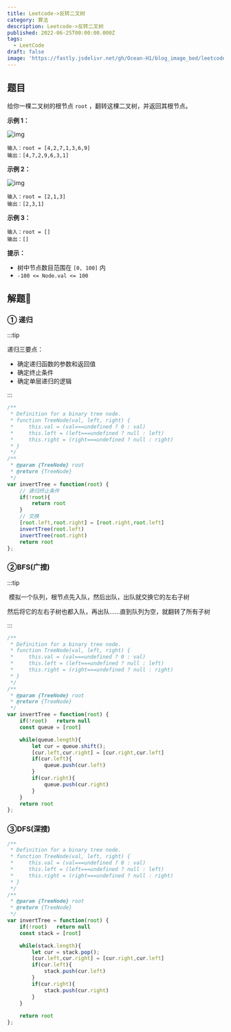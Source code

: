 ```yaml
---
title: Leetcode->反转二叉树
category: 算法
description: Leetcode->反转二叉树
published: 2022-06-25T00:00:00.000Z
tags:
  - LeetCode
draft: false
image: 'https://fastly.jsdelivr.net/gh/Ocean-H1/blog_image_bed/leetcode.png'
---
```


## 题目

给你一棵二叉树的根节点 `root` ，翻转这棵二叉树，并返回其根节点。

**示例 1：**

![img](https://assets.leetcode.com/uploads/2021/03/14/invert1-tree.jpg)

```
输入：root = [4,2,7,1,3,6,9]
输出：[4,7,2,9,6,3,1]
```

**示例 2：**

![img](https://assets.leetcode.com/uploads/2021/03/14/invert2-tree.jpg)

```
输入：root = [2,1,3]
输出：[2,3,1]
```

**示例 3：**

```
输入：root = []
输出：[]
```

**提示：**

- 树中节点数目范围在 `[0, 100]` 内
- `-100 <= Node.val <= 100`

## 解题:key:

### ① 递归

:::tip

递归三要点：

* 确定递归函数的参数和返回值
* 确定终止条件
* 确定单层递归的逻辑

:::

```javascript
/**
 * Definition for a binary tree node.
 * function TreeNode(val, left, right) {
 *     this.val = (val===undefined ? 0 : val)
 *     this.left = (left===undefined ? null : left)
 *     this.right = (right===undefined ? null : right)
 * }
 */
/**
 * @param {TreeNode} root
 * @return {TreeNode}
 */
var invertTree = function(root) {
    // 递归终止条件
    if(!root){
        return root
    }
    // 交换
    [root.left,root.right] = [root.right,root.left]
    invertTree(root.left)
    invertTree(root.right)
    return root
};
```

### ②BFS(广搜)

:::tip

​	模拟一个队列，根节点先入队，然后出队，出队就交换它的左右子树

​	然后将它的左右子树也都入队，再出队......直到队列为空，就翻转了所有子树

:::

```javascript
/**
 * Definition for a binary tree node.
 * function TreeNode(val, left, right) {
 *     this.val = (val===undefined ? 0 : val)
 *     this.left = (left===undefined ? null : left)
 *     this.right = (right===undefined ? null : right)
 * }
 */
/**
 * @param {TreeNode} root
 * @return {TreeNode}
 */
var invertTree = function(root) {
    if(!root)   return null
    const queue = [root]

    while(queue.length){
        let cur = queue.shift();
        [cur.left,cur.right] = [cur.right,cur.left]
        if(cur.left){
            queue.push(cur.left)
        }
        if(cur.right){
            queue.push(cur.right)
        }
    }
    return root
};
```

### ③DFS(深搜)

```javascript
/**
 * Definition for a binary tree node.
 * function TreeNode(val, left, right) {
 *     this.val = (val===undefined ? 0 : val)
 *     this.left = (left===undefined ? null : left)
 *     this.right = (right===undefined ? null : right)
 * }
 */
/**
 * @param {TreeNode} root
 * @return {TreeNode}
 */
var invertTree = function(root) {
    if(!root)   return null
    const stack = [root]

    while(stack.length){
        let cur = stack.pop();
        [cur.left,cur.right] = [cur.right,cur.left]
        if(cur.left){
            stack.push(cur.left)
        }
        if(cur.right){
            stack.push(cur.right)
        }
    }
    
    return root
};
```

